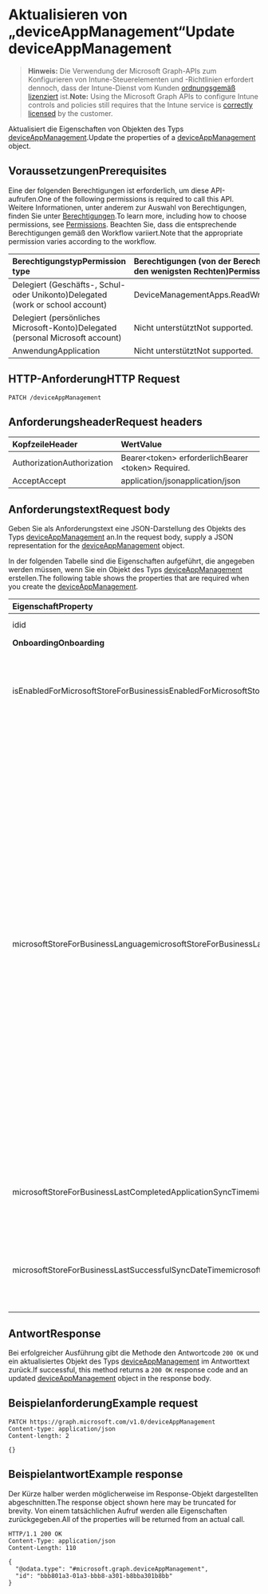 # <a name="update-deviceappmanagement"></a><span data-ttu-id="9af5a-101">Aktualisieren von „deviceAppManagement“</span><span class="sxs-lookup"><span data-stu-id="9af5a-101">Update deviceAppManagement</span></span>

> <span data-ttu-id="9af5a-102">**Hinweis:** Die Verwendung der Microsoft Graph-APIs zum Konfigurieren von Intune-Steuerelementen und -Richtlinien erfordert dennoch, dass der Intune-Dienst vom Kunden [ordnungsgemäß lizenziert](https://go.microsoft.com/fwlink/?linkid=839381) ist.</span><span class="sxs-lookup"><span data-stu-id="9af5a-102">**Note:** Using the Microsoft Graph APIs to configure Intune controls and policies still requires that the Intune service is [correctly licensed](https://go.microsoft.com/fwlink/?linkid=839381) by the customer.</span></span>

<span data-ttu-id="9af5a-103">Aktualisiert die Eigenschaften von Objekten des Typs [deviceAppManagement](../resources/intune_shared_deviceappmanagement.md).</span><span class="sxs-lookup"><span data-stu-id="9af5a-103">Update the properties of a [deviceAppManagement](../resources/intune_shared_deviceappmanagement.md) object.</span></span>
## <a name="prerequisites"></a><span data-ttu-id="9af5a-104">Voraussetzungen</span><span class="sxs-lookup"><span data-stu-id="9af5a-104">Prerequisites</span></span>
<span data-ttu-id="9af5a-105">Eine der folgenden Berechtigungen ist erforderlich, um diese API-aufrufen.</span><span class="sxs-lookup"><span data-stu-id="9af5a-105">One of the following permissions is required to call this API.</span></span> <span data-ttu-id="9af5a-106">Weitere Informationen, unter anderem zur Auswahl von Berechtigungen, finden Sie unter [Berechtigungen](../../../concepts/permissions_reference.md).</span><span class="sxs-lookup"><span data-stu-id="9af5a-106">To learn more, including how to choose permissions, see [Permissions](../../../concepts/permissions_reference.md).</span></span>  <span data-ttu-id="9af5a-107">Beachten Sie, dass die entsprechende Berechtigungen gemäß den Workflow variiert.</span><span class="sxs-lookup"><span data-stu-id="9af5a-107">Note that the appropriate permission varies according to the workflow.</span></span>

|<span data-ttu-id="9af5a-108">Berechtigungstyp</span><span class="sxs-lookup"><span data-stu-id="9af5a-108">Permission type</span></span>|<span data-ttu-id="9af5a-109">Berechtigungen (von der Berechtigung mit den meisten Rechten zu der mit den wenigsten Rechten)</span><span class="sxs-lookup"><span data-stu-id="9af5a-109">Permissions (from most to least privileged)</span></span>|
|:---|:---|
|<span data-ttu-id="9af5a-110">Delegiert (Geschäfts-, Schul- oder Unikonto)</span><span class="sxs-lookup"><span data-stu-id="9af5a-110">Delegated (work or school account)</span></span>|<span data-ttu-id="9af5a-111">DeviceManagementApps.ReadWrite.All</span><span class="sxs-lookup"><span data-stu-id="9af5a-111">DeviceManagementApps.ReadWrite.All</span></span>|
|<span data-ttu-id="9af5a-112">Delegiert (persönliches Microsoft-Konto)</span><span class="sxs-lookup"><span data-stu-id="9af5a-112">Delegated (personal Microsoft account)</span></span>|<span data-ttu-id="9af5a-113">Nicht unterstützt</span><span class="sxs-lookup"><span data-stu-id="9af5a-113">Not supported.</span></span>|
|<span data-ttu-id="9af5a-114">Anwendung</span><span class="sxs-lookup"><span data-stu-id="9af5a-114">Application</span></span>|<span data-ttu-id="9af5a-115">Nicht unterstützt</span><span class="sxs-lookup"><span data-stu-id="9af5a-115">Not supported.</span></span>|

## <a name="http-request"></a><span data-ttu-id="9af5a-116">HTTP-Anforderung</span><span class="sxs-lookup"><span data-stu-id="9af5a-116">HTTP Request</span></span>
<!-- {
  "blockType": "ignored"
}
-->
``` http
PATCH /deviceAppManagement
```

## <a name="request-headers"></a><span data-ttu-id="9af5a-117">Anforderungsheader</span><span class="sxs-lookup"><span data-stu-id="9af5a-117">Request headers</span></span>
|<span data-ttu-id="9af5a-118">Kopfzeile</span><span class="sxs-lookup"><span data-stu-id="9af5a-118">Header</span></span>|<span data-ttu-id="9af5a-119">Wert</span><span class="sxs-lookup"><span data-stu-id="9af5a-119">Value</span></span>|
|:---|:---|
|<span data-ttu-id="9af5a-120">Authorization</span><span class="sxs-lookup"><span data-stu-id="9af5a-120">Authorization</span></span>|<span data-ttu-id="9af5a-121">Bearer&lt;token&gt; erforderlich</span><span class="sxs-lookup"><span data-stu-id="9af5a-121">Bearer &lt;token&gt; Required.</span></span>|
|<span data-ttu-id="9af5a-122">Accept</span><span class="sxs-lookup"><span data-stu-id="9af5a-122">Accept</span></span>|<span data-ttu-id="9af5a-123">application/json</span><span class="sxs-lookup"><span data-stu-id="9af5a-123">application/json</span></span>|

## <a name="request-body"></a><span data-ttu-id="9af5a-124">Anforderungstext</span><span class="sxs-lookup"><span data-stu-id="9af5a-124">Request body</span></span>
<span data-ttu-id="9af5a-125">Geben Sie als Anforderungstext eine JSON-Darstellung des Objekts des Typs [deviceAppManagement](../resources/intune_shared_deviceappmanagement.md) an.</span><span class="sxs-lookup"><span data-stu-id="9af5a-125">In the request body, supply a JSON representation for the [deviceAppManagement](../resources/intune_shared_deviceappmanagement.md) object.</span></span>

<span data-ttu-id="9af5a-126">In der folgenden Tabelle sind die Eigenschaften aufgeführt, die angegeben werden müssen, wenn Sie ein Objekt des Typs [deviceAppManagement](../resources/intune_shared_deviceappmanagement.md) erstellen.</span><span class="sxs-lookup"><span data-stu-id="9af5a-126">The following table shows the properties that are required when you create the [deviceAppManagement](../resources/intune_shared_deviceappmanagement.md).</span></span>

|<span data-ttu-id="9af5a-127">Eigenschaft</span><span class="sxs-lookup"><span data-stu-id="9af5a-127">Property</span></span>|<span data-ttu-id="9af5a-128">Typ</span><span class="sxs-lookup"><span data-stu-id="9af5a-128">Type</span></span>|<span data-ttu-id="9af5a-129">Beschreibung</span><span class="sxs-lookup"><span data-stu-id="9af5a-129">Description</span></span>|
|:---|:---|:---|
|<span data-ttu-id="9af5a-130">id</span><span class="sxs-lookup"><span data-stu-id="9af5a-130">id</span></span>|<span data-ttu-id="9af5a-131">Zeichenfolge</span><span class="sxs-lookup"><span data-stu-id="9af5a-131">String</span></span>|<span data-ttu-id="9af5a-132">Schlüssel der Entität</span><span class="sxs-lookup"><span data-stu-id="9af5a-132">Key of the entity.</span></span>|
|<span data-ttu-id="9af5a-133">**Onboarding**</span><span class="sxs-lookup"><span data-stu-id="9af5a-133">**Onboarding**</span></span>|
|<span data-ttu-id="9af5a-134">isEnabledForMicrosoftStoreForBusiness</span><span class="sxs-lookup"><span data-stu-id="9af5a-134">isEnabledForMicrosoftStoreForBusiness</span></span>|<span data-ttu-id="9af5a-135">Boolescher Wert</span><span class="sxs-lookup"><span data-stu-id="9af5a-135">Boolean</span></span>|<span data-ttu-id="9af5a-136">Gibt an, ob das Konto Anwendungen mit dem Microsoft Store für Unternehmen synchronisieren darf.</span><span class="sxs-lookup"><span data-stu-id="9af5a-136">Whether the account is enabled for syncing applications from the Microsoft Store for Business.</span></span>|
|<span data-ttu-id="9af5a-137">microsoftStoreForBusinessLanguage</span><span class="sxs-lookup"><span data-stu-id="9af5a-137">microsoftStoreForBusinessLanguage</span></span>|<span data-ttu-id="9af5a-138">String</span><span class="sxs-lookup"><span data-stu-id="9af5a-138">String</span></span>|<span data-ttu-id="9af5a-139">Die Gebietsschemainformationen, die zur Synchronisierung von Anwendungen mit dem Microsoft Store für Unternehmen verwendet werden.</span><span class="sxs-lookup"><span data-stu-id="9af5a-139">The locale information used to sync applications from the Microsoft Store for Business.</span></span> <span data-ttu-id="9af5a-140">Angegeben werden Kulturen, die für ein Land bzw. eine Region spezifisch sind.</span><span class="sxs-lookup"><span data-stu-id="9af5a-140">Cultures that are specific to a country/region.</span></span> <span data-ttu-id="9af5a-141">Die Namen dieser Kulturen folgen dem Standard RFC 4646 (Windows Vista und höher).</span><span class="sxs-lookup"><span data-stu-id="9af5a-141">The names of these cultures follow RFC 4646 (Windows Vista and later).</span></span> <span data-ttu-id="9af5a-142">Das Format lautet <languagecode2>-<country/regioncode2>. Dabei ist <languagecode2> ein klein geschriebener Code aus zwei Buchstaben nach ISO 639-1 und <country/regioncode2> ein groß geschriebener Code aus zwei Buchstaben nach ISO 3166.</span><span class="sxs-lookup"><span data-stu-id="9af5a-142">The format is <languagecode2>-<country/regioncode2>, where <languagecode2> is a lowercase two-letter code derived from ISO 639-1 and <country/regioncode2> is an uppercase two-letter code derived from ISO 3166.</span></span> <span data-ttu-id="9af5a-143">Beispiel für eine spezifische Kultur: „en-US“ für „Englisch (Vereinigte Staaten)“.</span><span class="sxs-lookup"><span data-stu-id="9af5a-143">For example, en-US for English (United States) is a specific culture.</span></span>|
|<span data-ttu-id="9af5a-144">microsoftStoreForBusinessLastCompletedApplicationSyncTime</span><span class="sxs-lookup"><span data-stu-id="9af5a-144">microsoftStoreForBusinessLastCompletedApplicationSyncTime</span></span>|<span data-ttu-id="9af5a-145">DateTimeOffset</span><span class="sxs-lookup"><span data-stu-id="9af5a-145">DateTimeOffset</span></span>|<span data-ttu-id="9af5a-146">Zeitpunkt der letzten Anwendungssynchronisierung mit dem Microsoft Store für Unternehmen</span><span class="sxs-lookup"><span data-stu-id="9af5a-146">The last time an application sync from the Microsoft Store for Business was completed.</span></span>|
|<span data-ttu-id="9af5a-147">microsoftStoreForBusinessLastSuccessfulSyncDateTime</span><span class="sxs-lookup"><span data-stu-id="9af5a-147">microsoftStoreForBusinessLastSuccessfulSyncDateTime</span></span>|<span data-ttu-id="9af5a-148">DateTimeOffset</span><span class="sxs-lookup"><span data-stu-id="9af5a-148">DateTimeOffset</span></span>|<span data-ttu-id="9af5a-149">Zeitpunkt, zu dem das Konto die Apps letztmals erfolgreich mit dem Microsoft Store für Unternehmen synchronisiert hat</span><span class="sxs-lookup"><span data-stu-id="9af5a-149">The last time the apps from the Microsoft Store for Business were synced successfully for the account.</span></span>|

## <a name="response"></a><span data-ttu-id="9af5a-150">Antwort</span><span class="sxs-lookup"><span data-stu-id="9af5a-150">Response</span></span>
<span data-ttu-id="9af5a-151">Bei erfolgreicher Ausführung gibt die Methode den Antwortcode `200 OK` und ein aktualisiertes Objekt des Typs [deviceAppManagement](../resources/intune_shared_deviceappmanagement.md) im Antworttext zurück.</span><span class="sxs-lookup"><span data-stu-id="9af5a-151">If successful, this method returns a `200 OK` response code and an updated [deviceAppManagement](../resources/intune_shared_deviceappmanagement.md) object in the response body.</span></span>

## <a name="example-request"></a><span data-ttu-id="9af5a-152">Beispielanforderung</span><span class="sxs-lookup"><span data-stu-id="9af5a-152">Example request</span></span>

``` http
PATCH https://graph.microsoft.com/v1.0/deviceAppManagement
Content-type: application/json
Content-length: 2

{}
```

## <a name="example-response"></a><span data-ttu-id="9af5a-153">Beispielantwort</span><span class="sxs-lookup"><span data-stu-id="9af5a-153">Example response</span></span>

<span data-ttu-id="9af5a-154">Der Kürze halber werden möglicherweise im Response-Objekt dargestellten abgeschnitten.</span><span class="sxs-lookup"><span data-stu-id="9af5a-154">The response object shown here may be truncated for brevity.</span></span> <span data-ttu-id="9af5a-155">Von einem tatsächlichen Aufruf werden alle Eigenschaften zurückgegeben.</span><span class="sxs-lookup"><span data-stu-id="9af5a-155">All of the properties will be returned from an actual call.</span></span>

``` http
HTTP/1.1 200 OK
Content-Type: application/json
Content-Length: 110

{
  "@odata.type": "#microsoft.graph.deviceAppManagement",
  "id": "bbb801a3-01a3-bbb8-a301-b8bba301b8bb"
}
```



